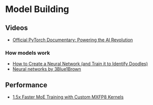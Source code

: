 # Model Building

## Videos

- [Official PyTorch Documentary: Powering the AI Revolution](https://www.youtube.com/watch?v=rgP_LBtaUEc)

### How models work

- [How to Create a Neural Network (and Train it to Identify Doodles)](https://www.youtube.com/watch?v=hfMk-kjRv4c)
- [Neural networks by 3Blue1Brown](https://www.youtube.com/playlist?list=PLZHQObOWTQDNU6R1_67000Dx_ZCJB-3pi)

## Performance

- [1.5x Faster MoE Training with Custom MXFP8 Kernels](https://cursor.com/blog/kernels)
